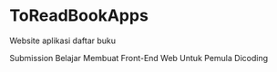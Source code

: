# ToReadBookApps
Website aplikasi daftar buku

Submission Belajar Membuat Front-End Web Untuk Pemula Dicoding
